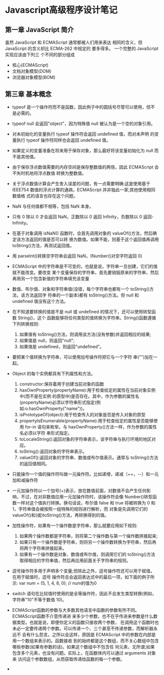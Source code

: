 # Javascript高级程序设计笔记


##  第一章 JavaScript 简介

虽然 JavaScript 和 ECMAScript 通常都被人们用来表达 相同的含义，但 JavaScript 的含义却比 ECMA-262 中规定的 要多得多。
一个完整的 JavaScript 实现应该由下列三 个不同的部分组成

* 核心(ECMAScript)
* 文档对象模型(DOM) 
* 浏览器对象模型(BOM)

## 第三章 基本概念

* typeof 是一个操作符而不是函数，因此例子中的圆括号尽管可以使用，但不是必需的。
* typeof null 会返回"object"，因为特殊值 null 被认为是一个空的对象引用。
* 对未初始化的变量执行 typeof 操作符会返回 undefined 值，而对未声明 的变量执行 typeof 操作符同样也会返回 undefined 值。
* 如果定义的变量准备在将来用于保存对象，那么最好将该变量初始化为 null 而不是其他值。
* 由于保存浮点数值需要的内存空间是保存整数值的两倍，因此 ECMAScript 会不失时机地将浮点数值 转换为整数值。
* 关于浮点数值计算会产生舍入误差的问题，有一点需要明确:这是使用基于 IEEE754 数值的浮点计算的通病，ECMAScript 并非独此一家;其他使用相同数值格 式的语言也存在这个问题。
* NaN 与任何值都不相等，包括 NaN 本身。
* 只有 0 除以 0 才会返回 NaN，正数除以 0 返回 Infinity，负数除以 0 返回-Infinity。
* 在基于对象调用 isNaN() 函数时，会首先调用对象的 valueOf()方法，然后确定该方法返回的值是否可以转 换为数值。如果不能，则基于这个返回值再调用 toString()方法，再测试返回值。
* 用 parseInt()转换空字符串会返回 NaN，(Number()对空字符返回 0)
* ECMAScript 中的字符串是不可变的，也就是说，字符串一旦创建，它们的值就不能改变。要改变 某个变量保存的字符串，首先要销毁原来的字符串，然后再用另一个包含新值的字符串填充该变量
* 数值、布尔值、对象和字符串值(没错，每个字符串也都有一个 toString()方法，该方法返回字 符串的一个副本)都有 toString()方法。但 null 和 undefined 值没有这个方法。
* 在不知道要转换的值是不是 null 或 undefined 的情况下，还可以使用转型函数 String()，这个 函数能够将任何类型的值转换为字符串。String()函数遵循下列转换规则:
  1. 如果值有 toString()方法，则调用该方法(没有参数)并返回相应的结果;
  2. 如果值是 null，则返回"null";
  3. 如果值是 undefined，则返回"undefined"。
* 要把某个值转换为字符串，可以使用加号操作符把它与一个字符 串("")加在一起。
* Object 的每个实例都具有下列属性和方法。
  1. constructor:保存着用于创建当前对象的函数
  2. hasOwnProperty(propertyName):用于检查给定的属性在当前对象实例中(而不是在实例 的原型中)是否存在。其中，作为参数的属性名(propertyName)必须以字符串形式指定(例 如:o.hasOwnProperty("name"))。
  3. isPrototypeOf(object):用于检查传入的对象是否是传入对象的原型
  4. propertyIsEnumerable(propertyName):用于检查给定的属性是否能够使用 for-in 语句来枚举。与 hasOwnProperty()方法一样，作为参数的属性名必须以字符
串形式指定。
  5. toLocaleString():返回对象的字符串表示，该字符串与执行环境的地区对应。
  6. toString():返回对象的字符串表示。
  7. valueOf():返回对象的字符串、数值或布尔值表示。通常与 toString()方法的返回值相同。
 
* 只能操作一个值的操作符叫做一元操作符。比如递增，递减（++，--）和一元加和减操作符
* 一元加操作符以一个加号(+)表示，放在数值前面，对数值不会产生任何影响，不过，在对非数值应用一元加操作符时，该操作符会像 Number()转型函数一样对这个值执行转换。换句话说，布尔值 false 和 true 将被转换为 0 和 1，字符串值会被按照一组特殊的规则进行解析，而 对象是先调用它们的 valueOf()和(或)toString()方法，再转换得到的值。
* 加性操作符，如果有一个操作数是字符串，那么就要应用如下规则:
  1. 如果两个操作数都是字符串，则将第二个操作数与第一个操作数拼接起来;
  2. 如果只有一个操作数是字符串，则将另一个操作数转换为字符串，然后再将两个字符串拼接起来。
  3. 如果有一个操作数是对象、数值或布尔值，则调用它们的 toString()方法取得相应的字符串值，然后再应用前面关于字符串的规则。
 
* 逗号操作符多用于声明多个变量;但除此之外，逗号操作符还可以用于赋值。在用于赋值时，逗号 操作符总会返回表达式中的最后一项，如下面的例子所示:
var num = (5, 1, 4, 8, 0); // num的值为0
* switch 语句在比较值时使用的是全等操作符，因此不会发生类型转换(例如， 字符串"10"不等于数值 10)。
* ECMAScript函数的参数与大多数其他语言中函数的参数有所不同。ECMAScript函数不介意传递进 来多少个参数，也不在乎传进来参数是什么数据类型。也就是说，即便你定义的函数只接收两个参数， 在调用这个函数时也未必一定要传递两个参数。可以传递一个、三个甚至不传递参数，而解析器永远不 会有什么怨言。之所以会这样，原因是 ECMAScript 中的参数在内部是用一个数组来表示的。函数接收 到的始终都是这个数组，而不关心数组中包含哪些参数(如果有参数的话)。如果这个数组中不包含任 何元素，无所谓;如果包含多个元素，也没有问题。实际上，在函数体内可以通过 arguments 对象来 访问这个参数数组，从而获取传递给函数的每一个参数。
* 




